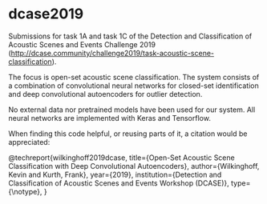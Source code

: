 # dcase2019
Submissions for task 1A and task 1C of the Detection and Classification of Acoustic Scenes and Events Challenge 2019 (http://dcase.community/challenge2019/task-acoustic-scene-classification).

The focus is open-set acoustic scene classification.
The system consists of a combination of convolutional neural networks for closed-set identification and deep convolutional autoencoders for outlier detection.

No external data nor pretrained models have been used for our system. All neural networks are implemented with Keras and Tensorflow.

When finding this code helpful, or reusing parts of it, a citation would be appreciated:

@techreport{wilkinghoff2019dcase,
  title={Open-Set Acoustic Scene Classification with Deep Convolutional Autoencoders},
  author={Wilkinghoff, Kevin and Kurth, Frank},
  year={2019},
  institution={Detection and Classification of Acoustic Scenes and Events Workshop (DCASE)},
  type={\notype},
}


